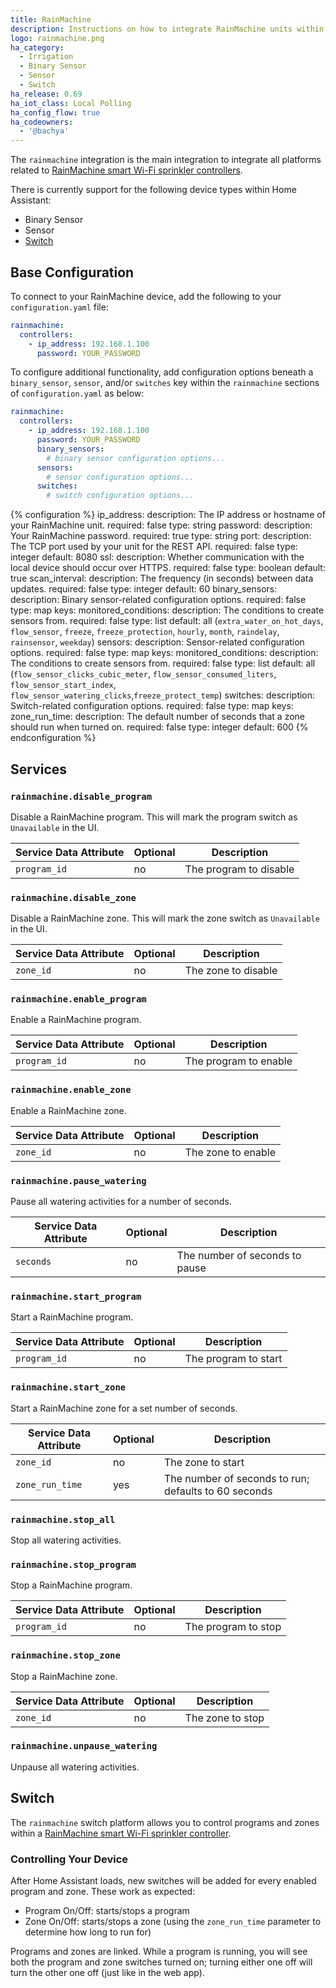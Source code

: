 ```yaml
---
title: RainMachine
description: Instructions on how to integrate RainMachine units within Home Assistant.
logo: rainmachine.png
ha_category:
  - Irrigation
  - Binary Sensor
  - Sensor
  - Switch
ha_release: 0.69
ha_iot_class: Local Polling
ha_config_flow: true
ha_codeowners:
  - '@bachya'
---
```


The `rainmachine` integration is the main integration to integrate all platforms related to [RainMachine smart Wi-Fi sprinkler controllers](https://www.rainmachine.com/).

There is currently support for the following device types within Home Assistant:

- Binary Sensor
- Sensor
- [Switch](#switch)

## Base Configuration

To connect to your RainMachine device, add the following to your `configuration.yaml` file:

```yaml
rainmachine:
  controllers:
    - ip_address: 192.168.1.100
      password: YOUR_PASSWORD
```

To configure additional functionality, add configuration options beneath a `binary_sensor`, `sensor`, and/or `switches` key within the `rainmachine` sections of `configuration.yaml` as below:

```yaml
rainmachine:
  controllers:
    - ip_address: 192.168.1.100
      password: YOUR_PASSWORD
      binary_sensors:
        # binary sensor configuration options...
      sensors:
        # sensor configuration options...
      switches:
        # switch configuration options...
```

{% configuration %}
ip_address:
  description: The IP address or hostname of your RainMachine unit.
  required: false
  type: string
password:
  description: Your RainMachine password.
  required: true
  type: string
port:
  description: The TCP port used by your unit for the REST API.
  required: false
  type: integer
  default: 8080
ssl:
  description: Whether communication with the local device should occur over HTTPS.
  required: false
  type: boolean
  default: true
scan_interval:
  description: The frequency (in seconds) between data updates.
  required: false
  type: integer
  default: 60
binary_sensors:
  description: Binary sensor-related configuration options.
  required: false
  type: map
  keys:
    monitored_conditions:
      description: The conditions to create sensors from.
      required: false
      type: list
      default: all (`extra_water_on_hot_days`, `flow_sensor`, `freeze`, `freeze_protection`, `hourly`, `month`, `raindelay`, `rainsensor`, `weekday`)
sensors:
  description: Sensor-related configuration options.
  required: false
  type: map
  keys:
    monitored_conditions:
      description: The conditions to create sensors from.
      required: false
      type: list
      default: all (`flow_sensor_clicks_cubic_meter`, `flow_sensor_consumed_liters`, `flow_sensor_start_index`, `flow_sensor_watering_clicks`,`freeze_protect_temp`)
switches:
  description: Switch-related configuration options.
  required: false
  type: map
  keys:
    zone_run_time:
      description: The default number of seconds that a zone should run when turned on.
      required: false
      type: integer
      default: 600
{% endconfiguration %}

## Services

### `rainmachine.disable_program`

Disable a RainMachine program. This will mark the program switch as
`Unavailable` in the UI.

| Service Data Attribute    | Optional | Description             |
|---------------------------|----------|-------------------------|
| `program_id`              |      no  | The program to disable  |

### `rainmachine.disable_zone`

Disable a RainMachine zone. This will mark the zone switch as
`Unavailable` in the UI.

| Service Data Attribute    | Optional | Description             |
|---------------------------|----------|-------------------------|
| `zone_id`                 |      no  | The zone to disable     |

### `rainmachine.enable_program`

Enable a RainMachine program.

| Service Data Attribute    | Optional | Description             |
|---------------------------|----------|-------------------------|
| `program_id`              |      no  | The program to enable   |

### `rainmachine.enable_zone`

Enable a RainMachine zone.

| Service Data Attribute    | Optional | Description             |
|---------------------------|----------|-------------------------|
| `zone_id`                 |      no  | The zone to enable      |

### `rainmachine.pause_watering`

Pause all watering activities for a number of seconds.

| Service Data Attribute    | Optional | Description                    |
|---------------------------|----------|--------------------------------|
| `seconds`                 |      no  | The number of seconds to pause |

### `rainmachine.start_program`

Start a RainMachine program.

| Service Data Attribute    | Optional | Description          |
|---------------------------|----------|----------------------|
| `program_id`              |      no  | The program to start |

### `rainmachine.start_zone`

Start a RainMachine zone for a set number of seconds.

| Service Data Attribute    | Optional | Description                                          |
|---------------------------|----------|------------------------------------------------------|
| `zone_id`                 |      no  | The zone to start                                    |
| `zone_run_time`           |      yes | The number of seconds to run; defaults to 60 seconds |

### `rainmachine.stop_all`

Stop all watering activities.

### `rainmachine.stop_program`

Stop a RainMachine program.

| Service Data Attribute    | Optional | Description          |
|---------------------------|----------|----------------------|
| `program_id`              |      no  | The program to stop  |

### `rainmachine.stop_zone`

Stop a RainMachine zone.

| Service Data Attribute    | Optional | Description          |
|---------------------------|----------|----------------------|
| `zone_id`                 |      no  | The zone to stop     |

### `rainmachine.unpause_watering`

Unpause all watering activities.

## Switch

The `rainmachine` switch platform allows you to control programs and zones within a [RainMachine smart Wi-Fi sprinkler controller](https://www.rainmachine.com/).

### Controlling Your Device

After Home Assistant loads, new switches will be added for every enabled program and zone. These work as expected:

- Program On/Off: starts/stops a program
- Zone On/Off: starts/stops a zone (using the `zone_run_time` parameter to determine how long to run for)

Programs and zones are linked. While a program is running, you will see both the program and zone switches turned on; turning either one off will turn the other one off (just like in the web app).
